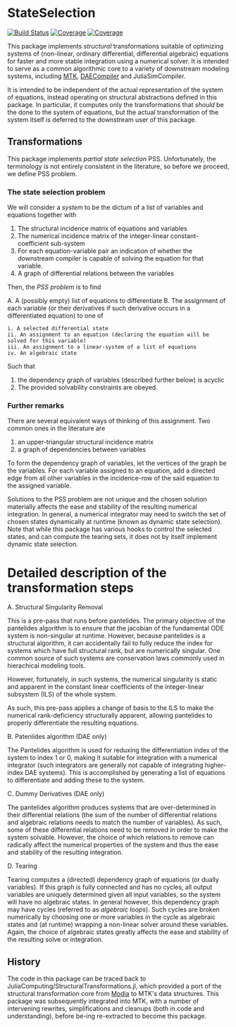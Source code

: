 # StateSelection

[![Build Status](https://github.com/JuliaComputing/StateSelection.jl/actions/workflows/CI.yml/badge.svg?branch=main)](https://github.com/JuliaComputing/StateSelection.jl/actions/workflows/CI.yml?query=branch%3Amain)
[![Coverage](https://codecov.io/gh/JuliaComputing/StateSelection.jl/branch/main/graph/badge.svg)](https://codecov.io/gh/JuliaComputing/StateSelection.jl)
[![Coverage](https://coveralls.io/repos/github/JuliaComputing/StateSelection.jl/badge.svg?branch=main)](https://coveralls.io/github/JuliaComputing/StateSelection.jl?branch=main)

This package implements *structural* transformations suitable
of optimizing systems of (non-linear, ordinary differential, differential algebraic) equations for faster and more stable integration using a numerical solver. It is intended to serve as a common algorithmic core to a variety of downstream modeling systems, including [MTK](https://github.com/SciML/ModelingToolkit.jl), [DAECompiler](https://github.com/CedarEDA/DAECompiler.jl) and JuliaSimCompiler.

It is intended to be independent of the actual representation of the system of equations, instead operating on structural abstractions defined in this package. In particular, it computes only the transformations that *should* be the done to the system of equations, but the actual transformation of the system itself is deferred to the downstream user of this package.

## Transformations

This package implements *partial state selection* PSS. Unfortunately, the terminology is not entirely consistent in the literature, so before we proceed, we define PSS problem.

### The state selection problem

We will consider a *system* to be the dictum of a list of variables and equations together with

1. The structural incidence matrix of equations and variables
2. The numerical incidence matrix of the integer-linear constant-coefficient sub-system
3. For each equation-variable pair an indication of whether the downstream compiler is capable of solving the equation for that variable.
4. A graph of differential relations between the variables

Then, the *PSS problem* is to find

A. A (possibly empty) list of equations to differentiate
B. The assignment of each variable (or their derivatives if such derivative occurs in a differentiated equation) to one of

    i. A selected differential state
    ii. An assignment to an equation (declaring the equation will be solved for this variable)
    iii. An assignment to a linear-system of a list of equations
    iv. An algebraic state

Such that
1. the dependency graph of variables (described further below) is acyclic
2. The provided solvability constraints are obeyed.

### Further remarks

There are several equivalent ways of thinking of this assignment. Two common ones in the literature are
1. an upper-triangular structural incidence matrix
2. a graph of dependencies between variables

To form the dependency graph of variables, let the vertices of the graph be the variables. For each variable assigned to an equation, add a directed edge from all other variables in the incidence-row of the said equation to the assigned variable.

Solutions to the PSS problem are not unique and the chosen solution materially affects the ease and stability of the resulting numerical integration. In general, a numerical integrator may need to switch the set of chosen states dynamically at runtime (known as dynamic state selection). Note that while this package has various hooks to control the selected states, and can compute the tearing sets, it does not by itself implement dynamic state selection.

# Detailed description of the transformation steps

A. Structural Singularity Removal

This is a pre-pass that runs before pantelides. The primary objective of the pantelides algorithm is to ensure that the
jacobian of the fundamental ODE system is non-singular at runtime. However, because pantelides is a structural algorithm,
it can accidentally fail to fully reduce the index for systems which have full structural rank, but are numerically singular.
One common source of such systems are conservation laws commonly used in hierachical modeling tools.

However, fortunately, in such systems, the numerical singularity is static and apparent in the constant linear coefficients of the integer-linear subsystem (ILS) of the whole system.

As such, this pre-pass applies a change of basis to the ILS to make the numerical rank-deficiency structurally apparent, allowing pantelides to properly differentiate the resulting equations.

B. Patenlides algorithm (DAE only)

The Pantelides algorithm is used for reduxing the differentiation index of the system to index 1 or 0, making it suitable for integration with a numerical integrator (such integrators are generally not capable of integrating higher-index DAE systems). This is accomplished by generating a list of equations to differentiate and adding these to the system.

C. Dummy Derivatives (DAE only)

The pantelides algorithm produces systems that are over-determined in their differential relations (the sum of the number of differential relations and algebraic relations needs to match the number of variables). As such, some of these differential relations need to be removed in order to make the system solvable. However, the choice of which relations to remove can radically affect the numerical properties of the system and thus the ease and stability of the resulting integration.

D. Tearing

Tearing computes a (directed) dependency graph of equations (or dually variables). If this graph is fully connected and has no cycles, all output variables are uniquely determined given all input variables, so the system will have no algebraic states. In general however, this dependency graph may have cycles (referred to as *algebraic loops*). Such cycles are broken numerically by choosing one or more variables in the cycle as algebraic states and (at runtime) wrapping a non-linear solver around these variables. Again,
the choice of algebraic states greatly affects the ease and stability of the resulting solve or integration.


## History

The code in this package can be traced back to
JuliaComputing/StructuralTransformations.jl, which provided a port of the structural transformation core from [Modia](https://github.com/ModiaSim/Modia.jl) to MTK's data structures. This package was subsequently integrated into MTK, with a number of intervening rewrites, simplifications and cleanups (both in code and understanding), before be-ing re-extracted to become this package.

